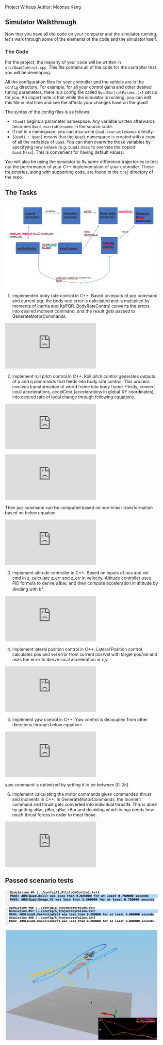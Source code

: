 
Project Writeup 
Author: Moonsu Kang

[image1]: ./img1.png
[image2]: ./img2.png
[image3]: ./img3.png


## Simulator Walkthrough ##

Now that you have all the code on your computer and the simulator running, let's walk through some of the elements of the code and the simulator itself.

### The Code ###

For the project, the majority of your code will be written in `src/QuadControl.cpp`.  This file contains all of the code for the controller that you will be developing.

All the configuration files for your controller and the vehicle are in the `config` directory.  For example, for all your control gains and other desired tuning parameters, there is a config file called `QuadControlParams.txt` set up for you.  An import note is that while the simulator is running, you can edit this file in real time and see the affects your changes have on the quad!

The syntax of the config files is as follows:

 - `[Quad]` begins a parameter namespace.  Any variable written afterwards becomes `Quad.<variablename>` in the source code.
 - If not in a namespace, you can also write `Quad.<variablename>` directly.
 - `[Quad1 : Quad]` means that the `Quad1` namespace is created with a copy of all the variables of `Quad`.  You can then overwrite those variables by specifying new values (e.g. `Quad1.Mass` to override the copied `Quad.Mass`).  This is convenient for having default values.

You will also be using the simulator to fly some difference trajectories to test out the performance of your C++ implementation of your controller. These trajectories, along with supporting code, are found in the `traj` directory of the repo.


## The Tasks ##

![alt text][image1]

1. Implemented body rate control in C++.
Based on inputs of pqr command and current pqr, the body rate error is calculated and is multiplied by moments of inertia and KpPQR.
BodyRateControl converts the errors into desired moment command, and the result gets passed to GenerateMotorCommands.

![eq1](http://latex.codecogs.com/gif.latex?%24%24%20%5Cbegin%7Balign%7D%20%5Cbar%7Bu%7D_p%20%26%3D%20k_%7Bp-p%7D%20*%20p_%7B%5Ctext%7Berror%7D%7D%20%5C%5C%20%5Cbar%7Bu%7D_q%20%26%3D%20k_%7Bp-q%7D%20*%20q_%7B%5Ctext%7Berror%7D%7D%20%5C%5C%20%5Cbar%7Bu%7D_r%20%26%3D%20k_%7Bp-r%7D%20*%20r_%7B%5Ctext%7Berror%7D%7D%20%5Cend%7Balign%7D%20%24%24) 

2. Implement roll pitch control in C++.
Roll pitch control generates outputs of p and q commands that feeds into body rate control. This process involves transformation of world frame into body frame. 
Firstly, convert local accelerations, accelCmd (accelerations in global XY coordinates), into desired rate of local change through following equations.

![eq2](http://latex.codecogs.com/gif.latex?%24%24%5Cdot%7Bb%7D%5Ex_c%20%3D%20k_p%28b%5Ex_c%20-%20b%5Ex_a%29%24%24)

![eq3](http://latex.codecogs.com/gif.latex?%24%24%5Cdot%7Bb%7D%5Ey_c%20%3D%20k_p%28b%5Ey_c%20-%20b%5Ey_a%29%24%24)

Then pqr command can be computed based on non-linear transformation based on below equation.

![eq4](http://latex.codecogs.com/gif.latex?%24%24%20%5Cbegin%7Bpmatrix%7D%20p_c%20%5C%5C%20q_c%20%5C%5C%20%5Cend%7Bpmatrix%7D%20%3D%20%5Cfrac%7B1%7D%7BR_%7B33%7D%7D%5Cbegin%7Bpmatrix%7D%20R_%7B21%7D%20%26%20-R_%7B11%7D%20%5C%5C%20R_%7B22%7D%20%26%20-R_%7B12%7D%20%5Cend%7Bpmatrix%7D%20%5Ctimes%20%5Cbegin%7Bpmatrix%7D%20%5Cdot%7Bb%7D%5Ex_c%20%5C%5C%20%5Cdot%7Bb%7D%5Ey_c%20%5Cend%7Bpmatrix%7D%20%24%24)

3. Implement altitude controller in C++.
Based on inputs of pos and vel cmd in z, calculate z_err and z_err in velocity. Altitude controller uses PID formula to derive u1bar, and then compute acceleration in altitude by dividing with $b^z$. 

![eq5](http://latex.codecogs.com/gif.latex?%24%24c%20%3D%20%5Cfrac%7B%28%5Cbar%7Bu%7D_1%20-%20g%29%7D%7Bb%5Ez%7D%24%24)


4. Implement lateral position control in C++.
Lateral Position control calculates pos and vel error from current pos/vel with target pos/val and uses the error to derive local acceleration in x,y.

![eq6](http://latex.codecogs.com/gif.latex?%24%24%5Cddot%7Bx%7D_%7B%5Ctext%7Bcommand%7D%7D%20%3D%20k%5Ex_p%28x_t-x_a%29%20&plus;%20k_d%5Ex%28%5Cdot%7Bx%7D_t%20-%20%5Cdot%7Bx%7D_a%29&plus;%20%5Cddot%7Bx%7D_t%24%24)


5. Implement yaw control in C++.
Yaw control is decoupled from other directions through below equation:

![eq7](http://latex.codecogs.com/gif.latex?%24%24r_c%20%3D%20k_p%20%28%5Cpsi_t%20-%20%5Cpsi_a%29%24%24)

yaw command is optimized by setting it to be between $[0, 2\pi]$.

6. Implement calculating the motor commands given commanded thrust and moments in C++.
In GenerateMotorCommands, the moment command and thrust gets converted into individual thrustN.
This is done by getting uBar, pBar, qBar, rBar and deciiding which wings needs how much thrust forces in order to meet those.

![eq8](http://latex.codecogs.com/gif.latex?%24%24%20%5Cbegin%7Balign%7D%20F_%7Btotal%7D%20%26%3D%20F_1%20&plus;%20F_2%20&plus;%20F_3%20&plus;%20F_4%20%5C%5C%20%5Ctau_x%20%26%3D%20%28F_1%20&plus;%20F_4%20-%20F_2%20-%20F_3%29l%20%5C%5C%20%5Ctau_y%20%26%3D%20%28F_1%20&plus;%20F_2%20-%20F_3%20-%20F_4%29l%20%5C%5C%20%5Ctau_z%20%26%3D%20%5Ctau_1%20&plus;%20%5Ctau_2%20&plus;%20%5Ctau_3%20&plus;%20%5Ctau_4%20%5Cend%7Balign%7D%20%24%24)

## Passed scenario tests ## 

![alt text][image2]
![alt text][image3]


<p align="center">
<img src="./scenario5.gif" width="500"/>
</p>

